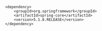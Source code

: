         <dependency>
            <groupId>org.springframework</groupId>
            <artifactId>spring-core</artifactId>
            <version>5.1.8.RELEASE</version>
        </dependency>